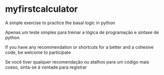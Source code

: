 # myfirstcalculator
A simple exercise to practice the basal logic in python 

Apenas um teste simples para treinar a lógica de programação e sintaxe de python 

If you have any recommendation or shortcuts for a better and a cohesive code, be welcome to participate

Se você tiver qualquer recomendação ou atalhos para um código mais coeso, sinta-se à vontade para registrar

